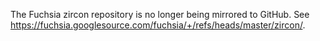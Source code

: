 The Fuchsia zircon repository is no longer being mirrored to GitHub.
See https://fuchsia.googlesource.com/fuchsia/+/refs/heads/master/zircon/.
